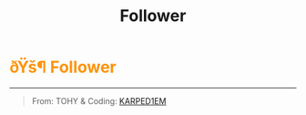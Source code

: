 ﻿---
lang: en-US
title: Follower
prev:
next:
---

# <font color="#ff9409">ðŸš¶ <b>Follower</b></font> <Badge text="Benign" type="tip" vertical="middle"/>
---

> From: TOHY & Coding: [KARPED1EM](https://github.com/KARPED1EM)
